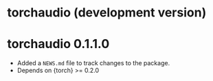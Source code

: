 # torchaudio (development version)

# torchaudio 0.1.1.0

* Added a `NEWS.md` file to track changes to the package.
* Depends on {torch} >= 0.2.0
